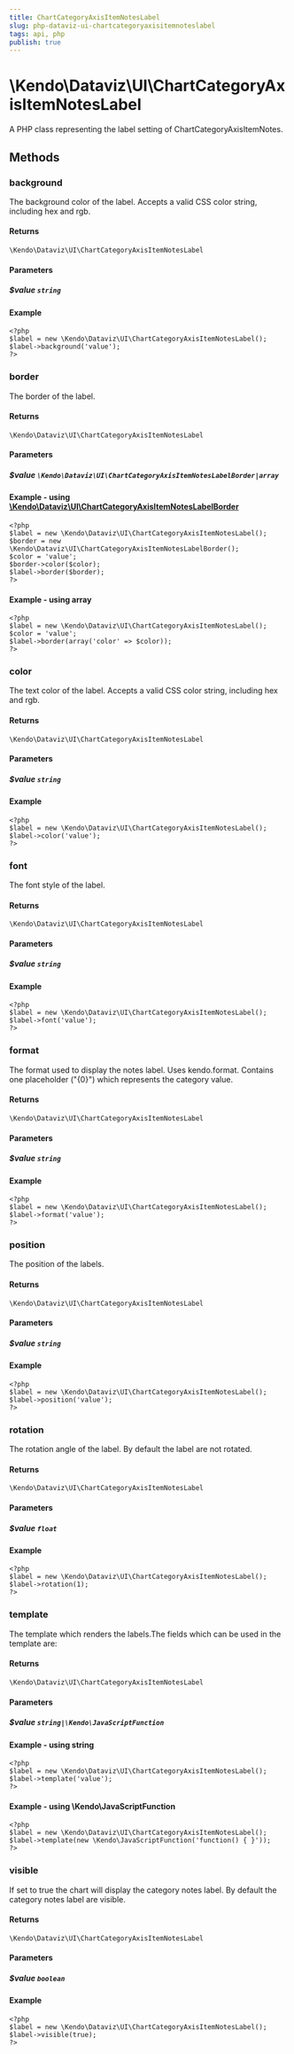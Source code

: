 ```yaml
---
title: ChartCategoryAxisItemNotesLabel
slug: php-dataviz-ui-chartcategoryaxisitemnoteslabel
tags: api, php
publish: true
---
```


# \Kendo\Dataviz\UI\ChartCategoryAxisItemNotesLabel

A PHP class representing the label setting of ChartCategoryAxisItemNotes.


## Methods

### background
The background color of the label. Accepts a valid CSS color string, including hex and rgb.

#### Returns
`\Kendo\Dataviz\UI\ChartCategoryAxisItemNotesLabel`

#### Parameters

##### $value `string`



#### Example 
    <?php
    $label = new \Kendo\Dataviz\UI\ChartCategoryAxisItemNotesLabel();
    $label->background('value');
    ?>

### border

The border of the label.

#### Returns
`\Kendo\Dataviz\UI\ChartCategoryAxisItemNotesLabel`

#### Parameters

##### $value `\Kendo\Dataviz\UI\ChartCategoryAxisItemNotesLabelBorder|array`


#### Example - using [\Kendo\Dataviz\UI\ChartCategoryAxisItemNotesLabelBorder](/kendo-ui/api/wrappers/php/Kendo/Dataviz/UI/ChartCategoryAxisItemNotesLabelBorder)
    <?php
    $label = new \Kendo\Dataviz\UI\ChartCategoryAxisItemNotesLabel();
    $border = new \Kendo\Dataviz\UI\ChartCategoryAxisItemNotesLabelBorder();
    $color = 'value';
    $border->color($color);
    $label->border($border);
    ?>

#### Example - using array

    <?php
    $label = new \Kendo\Dataviz\UI\ChartCategoryAxisItemNotesLabel();
    $color = 'value';
    $label->border(array('color' => $color));
    ?>

### color
The text color of the label. Accepts a valid CSS color string, including hex and rgb.

#### Returns
`\Kendo\Dataviz\UI\ChartCategoryAxisItemNotesLabel`

#### Parameters

##### $value `string`



#### Example 
    <?php
    $label = new \Kendo\Dataviz\UI\ChartCategoryAxisItemNotesLabel();
    $label->color('value');
    ?>

### font
The font style of the label.

#### Returns
`\Kendo\Dataviz\UI\ChartCategoryAxisItemNotesLabel`

#### Parameters

##### $value `string`



#### Example 
    <?php
    $label = new \Kendo\Dataviz\UI\ChartCategoryAxisItemNotesLabel();
    $label->font('value');
    ?>

### format
The format used to display the notes label. Uses kendo.format. Contains one placeholder ("{0}") which represents the category value.

#### Returns
`\Kendo\Dataviz\UI\ChartCategoryAxisItemNotesLabel`

#### Parameters

##### $value `string`



#### Example 
    <?php
    $label = new \Kendo\Dataviz\UI\ChartCategoryAxisItemNotesLabel();
    $label->format('value');
    ?>

### position
The position of the labels.

#### Returns
`\Kendo\Dataviz\UI\ChartCategoryAxisItemNotesLabel`

#### Parameters

##### $value `string`



#### Example 
    <?php
    $label = new \Kendo\Dataviz\UI\ChartCategoryAxisItemNotesLabel();
    $label->position('value');
    ?>

### rotation
The rotation angle of the label. By default the label are not rotated.

#### Returns
`\Kendo\Dataviz\UI\ChartCategoryAxisItemNotesLabel`

#### Parameters

##### $value `float`



#### Example 
    <?php
    $label = new \Kendo\Dataviz\UI\ChartCategoryAxisItemNotesLabel();
    $label->rotation(1);
    ?>

### template
The template which renders the labels.The fields which can be used in the template are:

#### Returns
`\Kendo\Dataviz\UI\ChartCategoryAxisItemNotesLabel`

#### Parameters

##### $value `string|\Kendo\JavaScriptFunction`



#### Example  - using string
    <?php
    $label = new \Kendo\Dataviz\UI\ChartCategoryAxisItemNotesLabel();
    $label->template('value');
    ?>

#### Example  - using \Kendo\JavaScriptFunction
    <?php
    $label = new \Kendo\Dataviz\UI\ChartCategoryAxisItemNotesLabel();
    $label->template(new \Kendo\JavaScriptFunction('function() { }'));
    ?>

### visible
If set to true the chart will display the category notes label. By default the category notes label are visible.

#### Returns
`\Kendo\Dataviz\UI\ChartCategoryAxisItemNotesLabel`

#### Parameters

##### $value `boolean`



#### Example 
    <?php
    $label = new \Kendo\Dataviz\UI\ChartCategoryAxisItemNotesLabel();
    $label->visible(true);
    ?>

